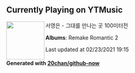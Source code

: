 ## Currently Playing on YTMusic

[<img align="left" width="100" src="https://lh3.googleusercontent.com/cDGeR1esgYlreZSt4z_oHwSM1wgcVr_BHCNgpy5y53FWNnvGgvrM1LLX906V9vjItDHF9sx0fmKDXE4">](https://music.youtube.com/watch?v=hsj7a6vLa4c)

서영은 - 그대를 만나는 곳 100미터전

**Albums**: Remake Romantic 2

Last updated at 02/23/2021 19:15

#### Generated with [20chan/github-now](https://github.com/20chan/github-now)


<!--
**20chan/20chan** is a ✨ _special_ ✨ repository because its `README.md` (this file) appears on your GitHub profile.

Here are some ideas to get you started:

- 🔭 I’m currently working on ...
- 🌱 I’m currently learning ...
- 👯 I’m looking to collaborate on ...
- 🤔 I’m looking for help with ...
- 💬 Ask me about ...
- 📫 How to reach me: ...
- 😄 Pronouns: ...
- ⚡ Fun fact: ...
-->
